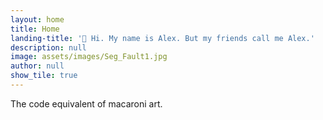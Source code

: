 ```yaml
---
layout: home
title: Home
landing-title: '👋 Hi. My name is Alex. But my friends call me Alex.'
description: null
image: assets/images/Seg_Fault1.jpg
author: null
show_tile: true
---
```


The code equivalent of macaroni art.
